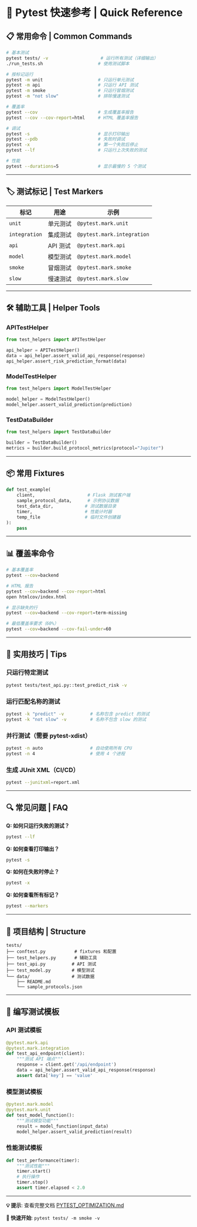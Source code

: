 # 🚀 Pytest 快速参考 | Quick Reference

## 📋 常用命令 | Common Commands

```bash
# 基本测试
pytest tests/ -v                    # 运行所有测试（详细输出）
./run_tests.sh                     # 使用测试脚本

# 按标记运行
pytest -m unit                     # 只运行单元测试
pytest -m api                      # 只运行 API 测试
pytest -m smoke                    # 只运行冒烟测试
pytest -m "not slow"               # 排除慢速测试

# 覆盖率
pytest --cov                       # 生成覆盖率报告
pytest --cov --cov-report=html     # HTML 覆盖率报告

# 调试
pytest -s                          # 显示打印输出
pytest --pdb                       # 失败时调试
pytest -x                          # 第一个失败后停止
pytest --lf                        # 只运行上次失败的测试

# 性能
pytest --durations=5               # 显示最慢的 5 个测试
```

---

## 🏷️ 测试标记 | Test Markers

| 标记 | 用途 | 示例 |
|------|------|------|
| `unit` | 单元测试 | `@pytest.mark.unit` |
| `integration` | 集成测试 | `@pytest.mark.integration` |
| `api` | API 测试 | `@pytest.mark.api` |
| `model` | 模型测试 | `@pytest.mark.model` |
| `smoke` | 冒烟测试 | `@pytest.mark.smoke` |
| `slow` | 慢速测试 | `@pytest.mark.slow` |

---

## 🛠️ 辅助工具 | Helper Tools

### APITestHelper
```python
from test_helpers import APITestHelper

api_helper = APITestHelper()
data = api_helper.assert_valid_api_response(response)
api_helper.assert_risk_prediction_format(data)
```

### ModelTestHelper
```python
from test_helpers import ModelTestHelper

model_helper = ModelTestHelper()
model_helper.assert_valid_prediction(prediction)
```

### TestDataBuilder
```python
from test_helpers import TestDataBuilder

builder = TestDataBuilder()
metrics = builder.build_protocol_metrics(protocol="Jupiter")
```

---

## 📦 常用 Fixtures

```python
def test_example(
    client,                    # Flask 测试客户端
    sample_protocol_data,      # 示例协议数据
    test_data_dir,            # 测试数据目录
    timer,                    # 性能计时器
    temp_file                 # 临时文件创建器
):
    pass
```

---

## 📊 覆盖率命令

```bash
# 基本覆盖率
pytest --cov=backend

# HTML 报告
pytest --cov=backend --cov-report=html
open htmlcov/index.html

# 显示缺失的行
pytest --cov=backend --cov-report=term-missing

# 最低覆盖率要求（60%）
pytest --cov=backend --cov-fail-under=60
```

---

## 🎯 实用技巧 | Tips

### 只运行特定测试
```bash
pytest tests/test_api.py::test_predict_risk -v
```

### 运行匹配名称的测试
```bash
pytest -k "predict" -v          # 名称包含 predict 的测试
pytest -k "not slow" -v         # 名称不包含 slow 的测试
```

### 并行测试（需要 pytest-xdist）
```bash
pytest -n auto                  # 自动使用所有 CPU
pytest -n 4                     # 使用 4 个进程
```

### 生成 JUnit XML（CI/CD）
```bash
pytest --junitxml=report.xml
```

---

## 🔍 常见问题 | FAQ

**Q: 如何只运行失败的测试？**
```bash
pytest --lf
```

**Q: 如何查看打印输出？**
```bash
pytest -s
```

**Q: 如何在失败时停止？**
```bash
pytest -x
```

**Q: 如何查看所有标记？**
```bash
pytest --markers
```

---

## 📁 项目结构 | Structure

```
tests/
├── conftest.py           # fixtures 和配置
├── test_helpers.py       # 辅助工具
├── test_api.py          # API 测试
├── test_model.py        # 模型测试
└── data/                # 测试数据
    ├── README.md
    └── sample_protocols.json
```

---

## 🎨 编写测试模板

### API 测试模板
```python
@pytest.mark.api
@pytest.mark.integration
def test_api_endpoint(client):
    """测试 API 端点"""
    response = client.get('/api/endpoint')
    data = api_helper.assert_valid_api_response(response)
    assert data['key'] == 'value'
```

### 模型测试模板
```python
@pytest.mark.model
@pytest.mark.unit
def test_model_function():
    """测试模型功能"""
    result = model_function(input_data)
    model_helper.assert_valid_prediction(result)
```

### 性能测试模板
```python
def test_performance(timer):
    """测试性能"""
    timer.start()
    # 执行操作
    timer.stop()
    assert timer.elapsed < 2.0
```

---

**💡 提示**: 查看完整文档 [PYTEST_OPTIMIZATION.md](PYTEST_OPTIMIZATION.md)

**🎯 快速开始**: `pytest tests/ -m smoke -v`

